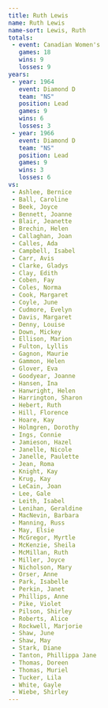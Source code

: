 ```yaml
---
title: Ruth Lewis
name: Ruth Lewis
name-sort: Lewis, Ruth
totals:
 - event: Canadian Women's
   games: 18
   wins: 9
   losses: 9
years:
 - year: 1964
   event: Diamond D
   team: "NS"
   position: Lead
   games: 9
   wins: 6
   losses: 3
 - year: 1966
   event: Diamond D
   team: "NS"
   position: Lead
   games: 9
   wins: 3
   losses: 6
vs:
 - Ashlee, Bernice
 - Ball, Caroline
 - Beek, Joyce
 - Bennett, Joanne
 - Blair, Jeanette
 - Brechin, Helen
 - Callaghan, Joan
 - Calles, Ada
 - Campbell, Isabel
 - Carr, Avis
 - Clarke, Gladys
 - Clay, Edith
 - Coben, Fay
 - Coles, Norma
 - Cook, Margaret
 - Coyle, June
 - Cudmore, Evelyn
 - Davis, Margaret
 - Denny, Louise
 - Down, Mickey
 - Ellison, Marion
 - Fulton, Lyllis
 - Gagnon, Maurie
 - Gammon, Helen
 - Glover, Eva
 - Goodyear, Joanne
 - Hansen, Ina
 - Hanwright, Helen
 - Harrington, Sharon
 - Hebert, Ruth
 - Hill, Florence
 - Hoare, Kay
 - Holmgren, Dorothy
 - Ings, Connie
 - Jamieson, Hazel
 - Janelle, Nicole
 - Janelle, Paulette
 - Jean, Roma
 - Knight, Kay
 - Krug, Kay
 - LeCain, Joan
 - Lee, Gale
 - Leith, Isabel
 - Lenihan, Geraldine
 - MacNevin, Barbara
 - Manning, Russ
 - May, Elsie
 - McGregor, Myrtle
 - McKenzie, Sheila
 - McMillan, Ruth
 - Miller, Joyce
 - Nicholson, Mary
 - Orser, Anne
 - Park, Isabelle
 - Perkin, Janet
 - Phillips, Anne
 - Pike, Violet
 - Pilson, Shirley
 - Roberts, Alice
 - Rockwell, Marjorie
 - Shaw, June
 - Shaw, May
 - Stark, Diane
 - Tanton, Phillippa Jane
 - Thomas, Doreen
 - Thomas, Muriel
 - Tucker, Lila
 - White, Gayle
 - Wiebe, Shirley
---
```

